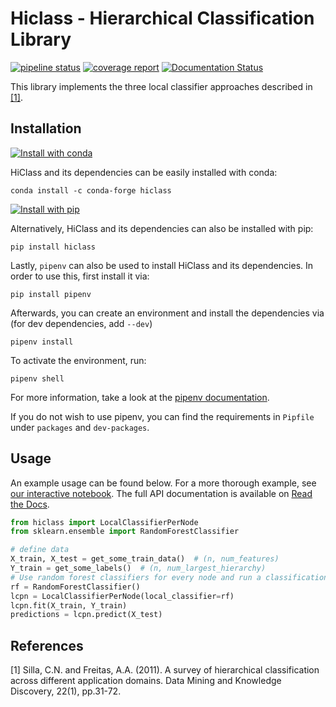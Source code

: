# Hiclass - Hierarchical Classification Library

[![pipeline status](https://gitlab.com/dacs-hpi/hiclass/badges/master/pipeline.svg)](https://gitlab.com/dacs-hpi/hiclass/-/commits/master) [![coverage report](https://gitlab.com/dacs-hpi/hiclass/badges/master/coverage.svg)](https://gitlab.com/dacs-hpi/hiclass/-/commits/master) [![Documentation Status](https://readthedocs.org/projects/hiclass/badge/?version=latest)](https://hiclass.readthedocs.io/en/latest/?badge=latest)

This library implements the three local classifier approaches described in [[1]](#1).

## Installation

[![Install with conda](https://anaconda.org/conda-forge/hiclass/badges/installer/conda.svg)](https://anaconda.org/conda-forge/hiclass)

HiClass and its dependencies can be easily installed with conda:

```shell
conda install -c conda-forge hiclass
```

[![Install with pip](https://badge.fury.io/py/hiclass.svg)](https://pypi.org/project/hiclass/)

Alternatively, HiClass and its dependencies can also be installed with pip:

```shell
pip install hiclass
```

Lastly, `pipenv` can also be used to install HiClass and its dependencies. In order to use this, first install it via:
```shell
pip install pipenv
```
Afterwards, you can create an environment and install the dependencies via (for dev dependencies, add `--dev`)
```shell
pipenv install
```
To activate the environment, run:
```shell
pipenv shell
```
For more information, take a look at the [pipenv documentation](https://pipenv.pypa.io/en/latest/).

If you do not wish to use pipenv, you can find the requirements in `Pipfile` under `packages` and `dev-packages`.

## Usage

An example usage can be found below. For a more thorough example, see [our interactive notebook](https://colab.research.google.com/drive/1Idzht9dNoB85pjc9gOL24t9ksrXZEA-9?usp=sharing). The full API documentation is available on [Read the Docs](https://hiclass.readthedocs.io/en/latest/).

```python
from hiclass import LocalClassifierPerNode
from sklearn.ensemble import RandomForestClassifier

# define data
X_train, X_test = get_some_train_data()  # (n, num_features)
Y_train = get_some_labels()  # (n, num_largest_hierarchy)
# Use random forest classifiers for every node and run a classification
rf = RandomForestClassifier()
lcpn = LocalClassifierPerNode(local_classifier=rf)
lcpn.fit(X_train, Y_train)
predictions = lcpn.predict(X_test)
```

## References
<a id="1">[1]</a> 
Silla, C.N. and Freitas, A.A. (2011).
A survey of hierarchical classification across different application domains.
Data Mining and Knowledge Discovery, 22(1), pp.31-72.

